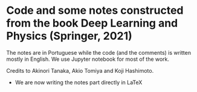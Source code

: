 # Code and some notes constructed from the book Deep Learning and Physics (Springer, 2021) 

The notes are in Portuguese while the code (and the comments) is written mostly in English. We use Jupyter notebook for most of the work.

Credits to Akinori Tanaka, Akio Tomiya and Koji Hashimoto.

* We are now writing the notes part directly in LaTeX

